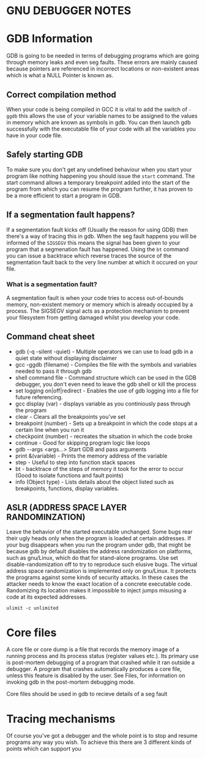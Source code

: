 # GNU DEBUGGER NOTES

# GDB Information
GDB is going to be needed in terms of debugging programs which are going through memory leaks and even seg faults. These errors are mainly caused because pointers are referenced in incorrect locations or non-existent areas which is what a NULL Pointer is known as. 

## Correct compilation method
When your code is being compiled in GCC it is vital to add the switch of ``` -ggdb ``` this allows the use of your variable names to be assigned to the values in memory which are known as symbols in gdb. You can then launch gdb successfully with the executable file of your code with all the variables you have in your code file.   

## Safely starting GDB
To make sure you don't get any undefined behaviour when you start your program like nothing happening you should issue the ``` start ``` command. The start command allows a temporary breakpoint added into the start of the program from which you can resume the program further, it has proven to be a more efficient to start a program in GDB.

## If a segmentation fault happens?
If a segmentation fault kicks off (Usually the reason for using GDB) then there's a way of tracing this in gdb. When the seg fault happens you will be informed of the ``` SIGSEGV ``` this means the signal has been given to your program that a segmenation fault has happened. Using the ``` bt ``` command you can issue a backtrace which reverse traces the source of the segmentation fault back to the very line number at which it occured on your file. 

### What is a segmentation fault?
A segmentation fault is when your code tries to access out-of-bounds memory, non-existent memory or memory which is already occupied by a process. The SIGSEGV signal acts as a protection mechanism to prevent your filesystem from getting damaged whilst you develop your code. 

## Command cheat sheet
- gdb (-q -silent -quiet) - Multiple operators we can use to load gdb in a quiet state without displaying disclaimer
- gcc -ggdb (filename) - Compiles the file with the symbols and variables needed to pass it through gdb
- shell command file - Command structure which can be used in the GDB debugger, you don't even need to leave the gdb shell or kill the process
- set logging on|off|redirect - Enables the use of gdb logging into a file for future referencing. 
- gcc display (var) - displays variable as you continiously pass through the program
- clear - Clears all the breakpoints you've set
- breakpoint (number) - Sets up a breakpoint in which the code stops at a certain line when you run it
- checkpoint (number) - recreates the situation in which the code broke
- continue - Good for skipping program logic like loops
- gdb --args <program> <args…> Start GDB and pass arguments
- print &(variable) - Prints the memory address of the variable
- step - Useful to step into function stack spaces
- bt - backtrace of the steps of memory it took for the error to occur (Good to isolate functions and fault points)
- info (Object type) - Lists details about the object listed such as breakpoints, functions, display variables. 
  
## ASLR (ADDRESS SPACE LAYER RANDOMINZATION)
Leave the behavior of the started executable unchanged. Some bugs rear their
ugly heads only when the program is loaded at certain addresses. If your bug
disappears when you run the program under gdb, that might be because gdb
by default disables the address randomization on platforms, such as gnu/Linux,
which do that for stand-alone programs. Use set disable-randomization off
to try to reproduce such elusive bugs.
The virtual address space randomization is implemented only on gnu/Linux.
It protects the programs against some kinds of security attacks. In these cases
the attacker needs to know the exact location of a concrete executable code.
Randomizing its location makes it impossible to inject jumps misusing a code
at its expected addresses.

``` ulimit -c unlimited ```

# Core files
A core file or core dump is a file that records the memory image of a running process and its process status (register values etc.). Its primary use is post-mortem debugging of a program that crashed while it ran outside a debugger. A program that crashes automatically produces a core file, unless this feature is disabled by the user. See Files, for information on invoking gdb in the post-mortem debugging mode.

Core files should be used in gdb to recieve details of a seg fault

# Tracing mechanisms

Of course you've got a debugger and the whole point is to stop and resume programs any way you wish. To achieve this there are 3 different kinds of points which can support you
